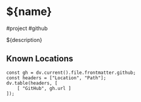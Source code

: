 # ${name}
#project #github

${description}

## Known Locations
```dataviewjs
const gh = dv.current().file.frontmatter.github;
const headers = ["Location", "Path"];
dv.table(headers, [
	[ "GitHub", gh.url ]
]);
```
